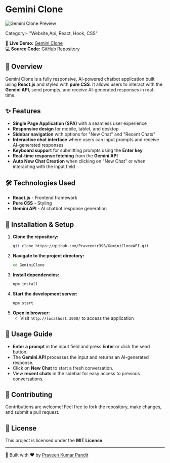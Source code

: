 # Gemini Clone

![Gemini Clone Preview](https://github.com/user-attachments/assets/d1905339-414d-4d7b-af64-356b14417710)

Category:- "Website,Api, React, Hook, CSS"

🚀 **Live Demo:** [Gemini Clone](https://igeminiclone.netlify.app/)  
💻 **Source Code:** [GitHub Repository](https://github.com/Praveenkr398/GeminiCloneAPI)

## 📌 Overview
Gemini Clone is a fully responsive, AI-powered chatbot application built using **React.js** and styled with **pure CSS**. It allows users to interact with the **Gemini API**, send prompts, and receive AI-generated responses in real-time.

## ✨ Features
- **Single Page Application (SPA)** with a seamless user experience
- **Responsive design** for mobile, tablet, and desktop
- **Sidebar navigation** with options for "New Chat" and "Recent Chats"
- **Interactive chat interface** where users can input prompts and receive AI-generated responses
- **Keyboard support** for submitting prompts using the **Enter key**
- **Real-time response fetching** from the **Gemini API**
- **Auto New Chat Creation** when clicking on "New Chat" or when interacting with the input field

## 🛠️ Technologies Used
- **React.js** - Frontend framework
- **Pure CSS** - Styling
- **Gemini API** - AI chatbot response generation

## 🚀 Installation & Setup
1. **Clone the repository:**
   ```bash
   git clone https://github.com/Praveenkr398/GeminiCloneAPI.git
   ```
2. **Navigate to the project directory:**
   ```bash
   cd GeminiClone
   ```
3. **Install dependencies:**
   ```bash
   npm install
   ```
4. **Start the development server:**
   ```bash
   npm start
   ```
5. **Open in browser:**
   - Visit `http://localhost:3000/` to access the application

## 🎯 Usage Guide
- **Enter a prompt** in the input field and press **Enter** or click the send button.
- The **Gemini API** processes the input and returns an AI-generated response.
- Click on **New Chat** to start a fresh conversation.
- View **recent chats** in the sidebar for easy access to previous conversations.

## 🤝 Contributing
Contributions are welcome! Feel free to fork the repository, make changes, and submit a pull request.

## 📜 License
This project is licensed under the **MIT License**.

---
🚀 Built with ❤️ by [Praveen Kumar Pandit](https://github.com/Praveenkr398)
